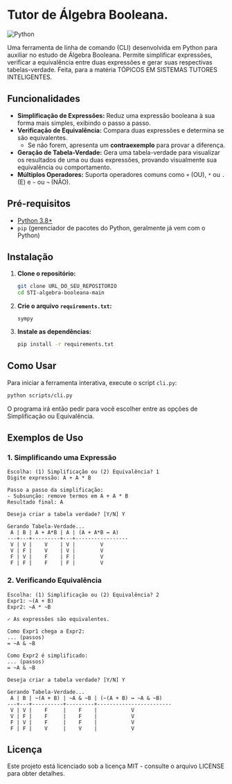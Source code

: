 
# Tutor de Álgebra Booleana.

![Python](https://img.shields.io/badge/Python-3.x-blue.svg)

Uma ferramenta de linha de comando (CLI) desenvolvida em Python para auxiliar no estudo de Álgebra Booleana. Permite simplificar expressões, verificar a equivalência entre duas expressões e gerar suas respectivas tabelas-verdade. Feita, para a matéria TÓPICOS EM SISTEMAS TUTORES INTELIGENTES.

## Funcionalidades

- **Simplificação de Expressões:** Reduz uma expressão booleana à sua forma mais simples, exibindo o passo a passo.
- **Verificação de Equivalência:** Compara duas expressões e determina se são equivalentes.
  - Se não forem, apresenta um **contraexemplo** para provar a diferença.
- **Geração de Tabela-Verdade:** Gera uma tabela-verdade para visualizar os resultados de uma ou duas expressões, provando visualmente sua equivalência ou comportamento.
- **Múltiplos Operadores:** Suporta operadores comuns como `+` (OU), `*` ou `.` (E) e `~` ou `¬` (NÃO).

## Pré-requisitos

- [Python 3.8+](https://www.python.org/downloads/)
- `pip` (gerenciador de pacotes do Python, geralmente já vem com o Python)

## Instalação

1. **Clone o repositório:**
    ```bash
    git clone URL_DO_SEU_REPOSITORIO
    cd STI-algebra-booleana-main
    ```

2. **Crie o arquivo `requirements.txt`:**
    ```text
    sympy
    ```

3. **Instale as dependências:**
    ```bash
    pip install -r requirements.txt
    ```

## Como Usar

Para iniciar a ferramenta interativa, execute o script `cli.py`:

```bash
python scripts/cli.py
```

O programa irá então pedir para você escolher entre as opções de Simplificação ou Equivalência.

## Exemplos de Uso

### 1. Simplificando uma Expressão

```plaintext
Escolha: (1) Simplificação ou (2) Equivalência? 1
Digite expressão: A + A * B

Passo a passo da simplificação:
- Subsunção: remove termos em A + A * B
Resultado final: A

Deseja criar a tabela verdade? [Y/N] Y

Gerando Tabela-Verdade...
 A | B | A + A*B | A | (A + A*B ↔ A)
---+---+---------+---+-----------------
 V | V |    V    | V |        V
 V | F |    V    | V |        V
 F | V |    F    | F |        V
 F | F |    F    | F |        V
```

### 2. Verificando Equivalência

```plaintext
Escolha: (1) Simplificação ou (2) Equivalência? 2
Expr1: ~(A + B)
Expr2: ~A * ~B

✓ As expressões são equivalentes.

Como Expr1 chega a Expr2:
... (passos)
= ~A & ~B

Como Expr2 é simplificado:
... (passos)
= ~A & ~B

Deseja criar a tabela verdade? [Y/N] Y

Gerando Tabela-Verdade...
 A | B | ~(A + B) | ~A & ~B | (~(A + B) ↔ ~A & ~B)
---+---+----------+---------+------------------------
 V | V |    F     |    F    |           V
 V | F |    F     |    F    |           V
 F | V |    F     |    F    |           V
 F | F |    V     |    V    |           V
```

## Licença

Este projeto está licenciado sob a licença MIT - consulte o arquivo LICENSE para obter detalhes.

